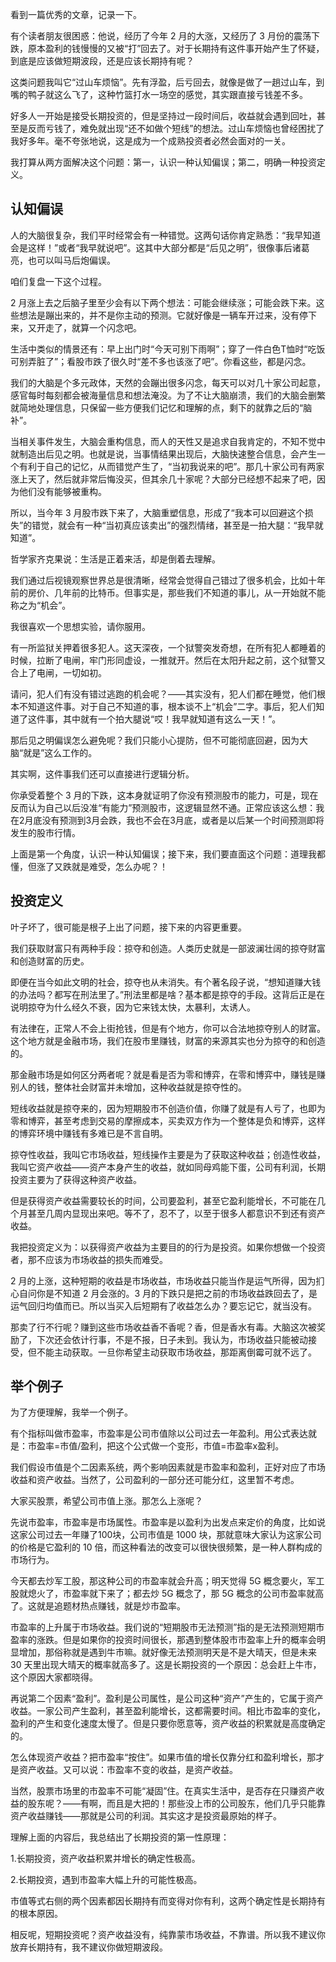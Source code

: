 看到一篇优秀的文章，记录一下。

有个读者朋友很困惑：他说，经历了今年 2 月的大涨，又经历了 3 月份的震荡下跌，原本盈利的钱慢慢的又被“打”回去了。对于长期持有这件事开始产生了怀疑，到底是应该做短期波段，还是应该长期持有呢？

这类问题我叫它“过山车烦恼”。先有浮盈，后亏回去，就像是做了一趟过山车，到嘴的鸭子就这么飞了，这种竹篮打水一场空的感觉，其实跟直接亏钱差不多。

好多人一开始是接受长期投资的，但是坚持过一段时间后，收益就会遇到回吐，甚至是反而亏钱了，难免就出现“还不如做个短线”的想法。过山车烦恼也曾经困扰了我好多年。毫不夸张地说，这是成为一个成熟投资者必然会面对的一关。

我打算从两方面解决这个问题：第一，认识一种认知偏误；第二，明确一种投资定义。

## 认知偏误
人的大脑很复杂，我们平时经常会有一种错觉。这两句话你肯定熟悉：“我早知道会是这样！”或者“我早就说吧”。这其中大部分都是“后见之明”，很像事后诸葛亮，也可以叫马后炮偏误。

咱们复盘一下这个过程。

2 月涨上去之后脑子里至少会有以下两个想法：可能会继续涨；可能会跌下来。这些想法是蹦出来的，并不是你主动的预测。它就好像是一辆车开过来，没有停下来，又开走了，就算一个闪念吧。

生活中类似的情景还有：早上出门时“今天可别下雨啊”；穿了一件白色T恤时“吃饭可别弄脏了”；看股市跌了很久时“差不多也该涨了吧”。你看这些，都是闪念。

我们的大脑是个多元政体，天然的会蹦出很多闪念，每天可以对几十家公司起意，感官每时每刻都会被海量信息和想法淹没。为了不让大脑崩溃，我们的大脑会删繁就简地处理信息，只保留一些方便我们记忆和理解的点，剩下的就靠之后的“脑补”。

当相关事件发生，大脑会重构信息，而人的天性又是追求自我肯定的，不知不觉中就制造出后见之明。也就是说，当事情结果出现后，大脑快速整合信息，会产生一个有利于自己的记忆，从而错觉产生了，“当初我说来的吧”。那几十家公司有两家涨上天了，然后就非常后悔没买，但其余几十家呢？大部分已经想不起来了吧，因为他们没有能够被重构。

所以，当今年 3 月股市跌下来了，大脑重塑信息，形成了“我本可以回避这个损失”的错觉，就会有一种“当初真应该卖出”的强烈情绪，甚至是一拍大腿：“我早就知道”。

哲学家齐克果说：生活是正着来活，却是倒着去理解。

我们通过后视镜观察世界总是很清晰，经常会觉得自己错过了很多机会，比如十年前的房价、几年前的比特币。但事实是，那些我们不知道的事儿，从一开始就不能称之为“机会”。

我很喜欢一个思想实验，请你服用。

有一所监狱关押着很多犯人。这天深夜，一个狱警突发奇想，在所有犯人都睡着的时候，拉断了电闸，牢门形同虚设，一推就开。然后在太阳升起之前，这个狱警又合上了电闸，一切如初。

请问，犯人们有没有错过逃跑的机会呢？——其实没有，犯人们都在睡觉，他们根本不知道这件事。对于自己不知道的事，根本谈不上“机会”二字。事后，犯人们知道了这件事，其中就有一个拍大腿说“哎！我早就知道有这么一天！”。

那后见之明偏误怎么避免呢？我们只能小心提防，但不可能彻底回避，因为大脑“就是”这么工作的。

其实啊，这件事我们还可以直接进行逻辑分析。

你承受着整个 3 月的下跌，这本身就证明了你没有预测股市的能力，可是，现在反而认为自己以后没准“有能力”预测股市，这逻辑显然不通。正常应该这么想：我在2月底没有预测到3月会跌，我也不会在3月底，或者是以后某一个时间预测即将发生的股市行情。

上面是第一个角度，认识一种认知偏误；接下来，我们要直面这个问题：道理我都懂，但涨了又跌就是难受，怎么办呢？！

## 投资定义
叶子坏了，很可能是根子上出了问题，接下来的内容更重要。

我们获取财富只有两种手段：掠夺和创造。人类历史就是一部波澜壮阔的掠夺财富和创造财富的历史。

即便在当今如此文明的社会，掠夺也从未消失。有个著名段子说，“想知道赚大钱的办法吗？都写在刑法里了。”刑法里都是啥？基本都是掠夺的手段。这背后正是在说明掠夺为什么经久不衰，因为它来钱太快，太暴利，太诱人。

有法律在，正常人不会上街抢钱，但是有个地方，你可以合法地掠夺别人的财富。这个地方就是金融市场，我们在股市里赚钱，财富的来源其实也分为掠夺的和创造的。

那金融市场是如何区分两者呢？就是看是否为零和博弈，在零和博弈中，赚钱是赚别人的钱，整体社会财富并未增加，这种收益就是掠夺性的。

短线收益就是掠夺来的，因为短期股市不创造价值，你赚了就是有人亏了，也即为零和博弈，甚至考虑到交易的摩擦成本，买卖双方作为一个整体是负和博弈，这样的博弈环境中赚钱有多难已是不言自明。

掠夺性收益，我叫它市场收益，短线操作主要是为了获取这种收益；创造性收益，我叫它资产收益——资产本身产生的收益，就如同母鸡能下蛋，公司有利润，长期投资主要为了获得这种资产收益。

但是获得资产收益需要较长的时间，公司要盈利，甚至它盈利能增长，不可能在几个月甚至几周内显现出来吧。等不了，忍不了，以至于很多人都意识不到还有资产收益。

我把投资定义为：以获得资产收益为主要目的的行为是投资。如果你想做一个投资者，那不应该为市场收益的损失而难受。

2 月的上涨，这种短期的收益是市场收益，市场收益只能当作是运气所得，因为扪心自问你是不知道 2 月会涨的。3 月的下跌只是把之前的市场收益跌回去了，是运气回归均值而已。所以当买入后短期有了收益怎么办？要忘记它，就当没有。

那卖了行不行呢？赚到这些市场收益香不香呢？香，但是香水有毒。大脑这次被奖励了，下次还会依计行事，不是不报，日子未到。我认为，市场收益只能被动接受，但不能主动获取。一旦你希望主动获取市场收益，那距离倒霉可就不远了。

## 举个例子
为了方便理解，我举一个例子。

有个指标叫做市盈率，市盈率是公司市值除以公司过去一年盈利。用公式表达就是：市盈率=市值/盈利，把这个公式做一个变形，市值=市盈率x盈利。

我们假设市值是个二因素系统，两个影响因素就是市盈率和盈利，正好对应了市场收益和资产收益。当然了，公司盈利的一部分还可能分红，这里暂不考虑。

大家买股票，希望公司市值上涨。那怎么上涨呢？

先说市盈率，市盈率是市场属性。市盈率是以盈利为出发点来定价的角度，比如说这家公司过去一年赚了100块，公司市值是 1000 块，那就意味大家认为这家公司的价格是它盈利的 10 倍，而这种看法的改变可以很快很频繁，是一种人群构成的市场行为。

今天都去炒军工股，那这种公司的市盈率就会升高；明天觉得 5G 概念要火，军工股就熄火了，市盈率就下来了；都去炒 5G 概念了，那 5G 概念的公司市盈率就高了。这就是追题材热点赚钱，就是炒市盈率。

市盈率的上升属于市场收益。我们说的“短期股市无法预测”指的是无法预测短期市盈率的涨跌。但是如果你的投资时间很长，那遇到整体股市市盈率上升的概率会明显增加，那俗称就是遇到牛市嘛。就好像无法预测明天是不是大晴天，但是未来 30 天里出现大晴天的概率就高多了。这是长期投资的一个原因：总会赶上牛市，这个原因大家都晓得。

再说第二个因素“盈利”。盈利是公司属性，是公司这种“资产”产生的，它属于资产收益。一家公司产生盈利，甚至盈利能增长，这都需要时间。相比市盈率的变化，盈利的产生和变化速度太慢了。但是只要你愿意等，资产收益的积累就是高度确定的。

怎么体现资产收益？把市盈率“按住”。如果市值的增长仅靠分红和盈利增长，那才是资产收益。又可以说：市盈率不变的收益，是资产收益。

当然，股票市场里的市盈率不可能“凝固”住。在真实生活中，是否存在只赚资产收益的股东呢？——有啊，而且是大把的！那些没上市的公司股东，他们几乎只能靠资产收益赚钱——那就是公司的利润。其实这才是投资最原始的样子。

理解上面的内容后，我总结出了长期投资的第一性原理：

1.长期投资，资产收益积累并增长的确定性极高。

2.长期投资，遇到市盈率大幅上升的可能性极高。

市值等式右侧的两个因素都因长期持有而变得对你有利，这两个确定性是长期持有的根本原因。

相反呢，短期投资呢？资产收益没有，纯靠蒙市场收益，不靠谱。所以我不建议你放弃长期持有，我不建议你做短期波段。